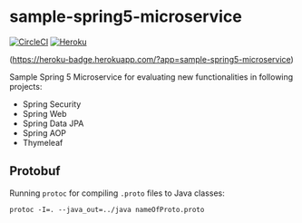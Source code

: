 # sample-spring5-microservice

[![CircleCI](https://circleci.com/gh/rieckpil/sample-spring5-microservice/tree/master.svg?style=svg)](https://circleci.com/gh/rieckpil/sample-spring5-microservice/tree/master)
[![Heroku](https://heroku-badge.herokuapp.com/?app=sample-spring5-microservice)](https://sample-spring5-microservice.herokuapp.com/)

(https://heroku-badge.herokuapp.com/?app=sample-spring5-microservice)

Sample Spring 5 Microservice for evaluating new functionalities in following projects:
* Spring Security
* Spring Web
* Spring Data JPA
* Spring AOP
* Thymeleaf

## Protobuf

Running `protoc` for compiling `.proto` files to Java classes:

```
protoc -I=. --java_out=../java nameOfProto.proto
```
